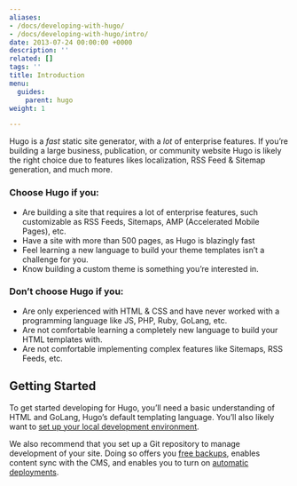 ```yaml
---
aliases:
- /docs/developing-with-hugo/
- /docs/developing-with-hugo/intro/
date: 2013-07-24 00:00:00 +0000
description: ''
related: []
tags: ''
title: Introduction
menu:
  guides:
    parent: hugo
weight: 1

---
```

Hugo is a *fast* static site generator, with a *lot* of enterprise features. If you’re building a large business, publication, or community website Hugo is likely the right choice due to features likes localization, RSS Feed & Sitemap generation, and much more.

### Choose Hugo if you:

* Are building a site that requires a lot of enterprise features, such customizable as RSS Feeds, Sitemaps, AMP (Accelerated Mobile Pages), etc.
* Have a site with more than 500 pages, as Hugo is blazingly fast 
* Feel learning a new language to build your theme templates isn’t a challenge for you.
* Know building a custom theme is something you’re interested in.

### Don’t choose Hugo if you:

* Are only experienced with HTML & CSS and have never worked with a programming language like JS, PHP, Ruby, GoLang, etc.
* Are not comfortable learning a completely new language to build your HTML templates with.
* Are not comfortable implementing complex features like Sitemaps, RSS Feeds, etc.

## Getting Started
To get started developing for Hugo, you’ll need a basic understanding of HTML and GoLang, Hugo’s default templating language. You’ll also likely want to [set up your local development environment][1].

We also recommend that you set up a Git repository to manage development of your site. Doing so offers you [free backups][2], enables content sync with the CMS, and enables you to turn on [automatic deployments][3].

<!-- Once you’re ready, feel free to use our [Hugo starter site](), which walks you through Forestry’s core features and provides a great starting point for your own website. -->

[1]:	/docs/developing-with-hugo/local-development
[2]:	/docs/deployment-and-management/backups
[3]:	/docs/deployment-and-management/setting-up-deployment
